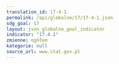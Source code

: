 ```yaml
---
translation_id: 17-4-1
permalink: /api/globalne/17/17-4-1.json
sdg_goal: 17
layout: json_globalne_goal_indicator
indicator: "17.4.1"
zmienne: ogółem
kategorie: null
source_url: www.stat.gov.pl
---
```

